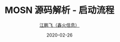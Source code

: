 ---
title: MOSN 源码解析 - 启动流程
linkTitle: MOSN 源码解析 - 启动流程
date: 2020-02-26
aliases: "/blog/posts/mosn-startup"
author: "[江鹏飞（鑫火信息）](https://github.com/joyme123)"
description: MOSN 源码解析之启动流程分析。
---